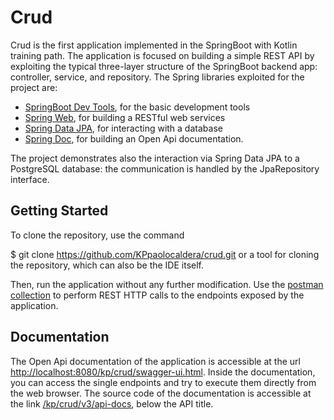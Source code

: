 # Crud

Crud is the first application implemented in the SpringBoot with Kotlin training path. The application is focused on building a simple REST API by exploiting the typical three-layer structure of the SpringBoot backend app: controller, service, and repository. The Spring libraries exploited for the project are:
* [SpringBoot Dev Tools](https://docs.spring.io/spring-boot/reference/using/devtools.html), for the basic development tools
* [Spring Web](https://docs.spring.io/spring-boot/reference/web/index.html), for building a RESTful web services
* [Spring Data JPA](https://spring.io/projects/spring-data-jpa), for interacting with a database
* [Spring Doc](https://springdoc.org/), for building an Open Api documentation.

The project demonstrates also the interaction via Spring Data JPA to a PostgreSQL database: the communication is handled by the JpaRepository interface.

## Getting Started

To clone the repository, use the command

$ git clone https://github.com/KPpaolocaldera/crud.git
or a tool for cloning the repository, which can also be the IDE itself.

Then, run the application without any further modification.
Use the [postman collection](https://github.com/KPpaolocaldera/crud/blob/092edfc569de05dde1f37b2a05841262e8eeefc0/crud.postman_collection.json) to perform REST HTTP calls to the endpoints exposed by the application.

## Documentation

The Open Api documentation of the application is accessible at the url [http://localhost:8080/kp/crud/swagger-ui.html](http://localhost:8080/kp/crud/swagger-ui.html). Inside the documentation, you can access the single endpoints and try to execute them directly from the web browser. The source code of the documentation is accessible at the link [/kp/crud/v3/api-docs](/kp/crud/v3/api-docs), below the API title.
